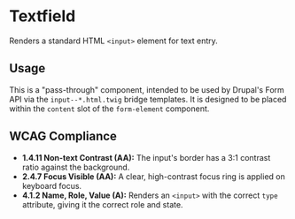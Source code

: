 # Textfield

Renders a standard HTML `<input>` element for text entry.

## Usage

This is a "pass-through" component, intended to be used by Drupal's Form API via
the `input--*.html.twig` bridge templates. It is designed to be placed within
the `content` slot of the `form-element` component.

## WCAG Compliance

- **1.4.11 Non-text Contrast (AA):** The input's border has a 3:1 contrast ratio
  against the background.
- **2.4.7 Focus Visible (AA):** A clear, high-contrast focus ring is applied on
  keyboard focus.
- **4.1.2 Name, Role, Value (A):** Renders an `<input>` with the correct `type`
  attribute, giving it the correct role and state.
